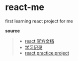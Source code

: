 # react-me

first learning react project for me

**source**
>* [react 官方文档](https://zh-hans.reactjs.org/docs/)
>* [学习记录](README-ORIGIN.md)
>* [react practice project](https://github.com/shuiRong/ReactCnodeJS)